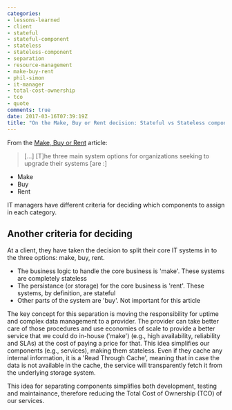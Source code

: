 ```yaml
---
categories:
- lessons-learned
- client
- stateful
- stateful-component
- stateless
- stateless-component
- separation
- resource-management
- make-buy-rent
- phil-simon
- it-manager
- total-cost-ownership
- tco
- quote
comments: true
date: 2017-03-16T07:39:19Z
title: "On the Make, Buy or Rent decision: Stateful vs Stateless components"
---
```


From the [Make, Buy or Rent][mbr] article:

> [...] [T]he three main system options for organizations seeking to upgrade their systems [are :]

  * Make
  * Buy
  * Rent

IT managers have different criteria for deciding which components to assign in each category.

## Another criteria for deciding

At a client, they have taken the decision to split their core IT systems in to the three options: make, buy, rent.

  * The business logic to handle the core business is 'make'. These systems are completely stateless
  * The persistance (or storage) for the core business is 'rent'. These systems, by definition, are stateful
  * Other parts of the system are 'buy'. Not important for this article

The key concept for this separation is moving the responsibility for uptime and complex data management to a provider. The provider can take better care of those procedures and use economies of scale to provide a better service that we could do in-house ('make') (e.g., high availability, reliability and SLAs) at the cost of paying a price for that.
This idea simplifies our components (e.g., services), making them stateless. Even if they cache any internal information, it is a 'Read Through Cache', meaning that in case the data is not available in the cache, the service will transparently fetch it from the underlying storage system.

This idea for separating components simplifies both development, testing and maintainance, therefore reducing the Total Cost of Ownership (TCO) of our services.

[mbr]: http://www.ittoday.info/Articles/Make_Buy_or_Rent.htm


